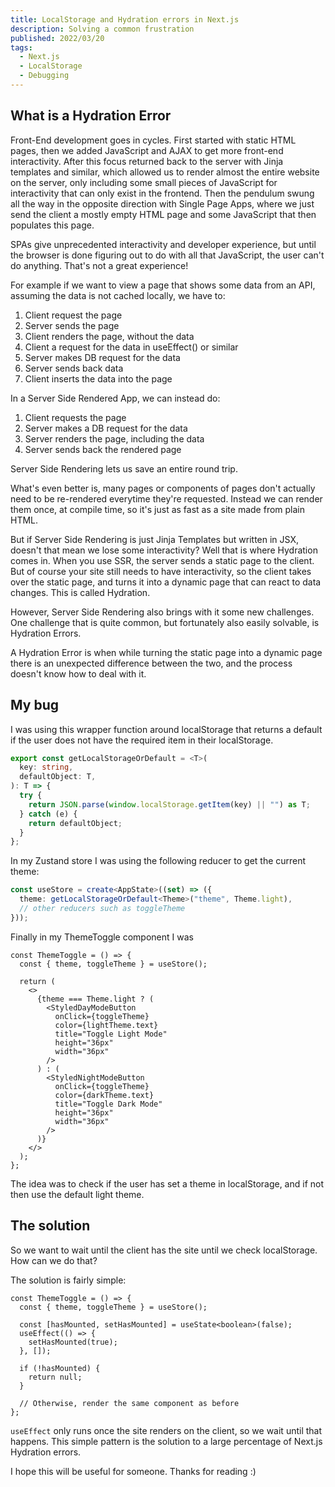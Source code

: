 ```yaml
---
title: LocalStorage and Hydration errors in Next.js
description: Solving a common frustration
published: 2022/03/20
tags:
  - Next.js
  - LocalStorage
  - Debugging
---
```


## What is a Hydration Error

Front-End development goes in cycles. First started with static HTML pages, then we added JavaScript and AJAX to get more front-end interactivity. After this focus returned back to the server with Jinja templates and similar, which allowed us to render almost the entire website on the server, only including some small pieces of JavaScript for interactivity that can only exist in the frontend. Then the pendulum swung all the way in the opposite direction with Single Page Apps, where we just send the client a mostly empty HTML page and some JavaScript that then populates this page.

SPAs give unprecedented interactivity and developer experience, but until the browser is done figuring out to do with all that JavaScript, the user can't do anything. That's not a great experience!

For example if we want to view a page that shows some data from an API, assuming the data is not cached locally, we have to:

1. Client request the page
2. Server sends the page
3. Client renders the page, without the data
4. Client a request for the data in useEffect() or similar
5. Server makes DB request for the data
6. Server sends back data
7. Client inserts the data into the page

In a Server Side Rendered App, we can instead do:

1. Client requests the page
2. Server makes a DB request for the data
3. Server renders the page, including the data
4. Server sends back the rendered page

Server Side Rendering lets us save an entire round trip.

What's even better is, many pages or components of pages don't actually need to be re-rendered everytime they're requested. Instead we can render them once, at compile time, so it's just as fast as a site made from plain HTML.

But if Server Side Rendering is just Jinja Templates but written in JSX, doesn't that mean we lose some interactivity? Well that is where Hydration comes in. When you use SSR, the server sends a static page to the client. But of course your site still needs to have interactivity, so the client takes over the static page, and turns it into a dynamic page that can react to data changes. This is called Hydration.

However, Server Side Rendering also brings with it some new challenges. One challenge that is quite common, but fortunately also easily solvable, is Hydration Errors.

A Hydration Error is when while turning the static page into a dynamic page there is an unexpected difference between the two, and the process doesn't know how to deal with it.

## My bug

I was using this wrapper function around localStorage that returns a default if the user does not have the required item in their localStorage.

```typescript
export const getLocalStorageOrDefault = <T>(
  key: string,
  defaultObject: T,
): T => {
  try {
    return JSON.parse(window.localStorage.getItem(key) || "") as T;
  } catch (e) {
    return defaultObject;
  }
};
```

In my Zustand store I was using the following reducer to get the current theme:

```typescript
const useStore = create<AppState>((set) => ({
  theme: getLocalStorageOrDefault<Theme>("theme", Theme.light),
  // other reducers such as toggleTheme
}));
```

Finally in my ThemeToggle component I was

```tsx
const ThemeToggle = () => {
  const { theme, toggleTheme } = useStore();

  return (
    <>
      {theme === Theme.light ? (
        <StyledDayModeButton
          onClick={toggleTheme}
          color={lightTheme.text}
          title="Toggle Light Mode"
          height="36px"
          width="36px"
        />
      ) : (
        <StyledNightModeButton
          onClick={toggleTheme}
          color={darkTheme.text}
          title="Toggle Dark Mode"
          height="36px"
          width="36px"
        />
      )}
    </>
  );
};
```

The idea was to check if the user has set a theme in localStorage, and if not then use the default light theme.

## The solution

So we want to wait until the client has the site until we check localStorage. How can we do that?

The solution is fairly simple:

```tsx
const ThemeToggle = () => {
  const { theme, toggleTheme } = useStore();

  const [hasMounted, setHasMounted] = useState<boolean>(false);
  useEffect(() => {
    setHasMounted(true);
  }, []);

  if (!hasMounted) {
    return null;
  }

  // Otherwise, render the same component as before
};
```

`useEffect` only runs once the site renders on the client, so we wait until that happens. This simple pattern is the solution to a large percentage of Next.js Hydration errors.

I hope this will be useful for someone. Thanks for reading :)
